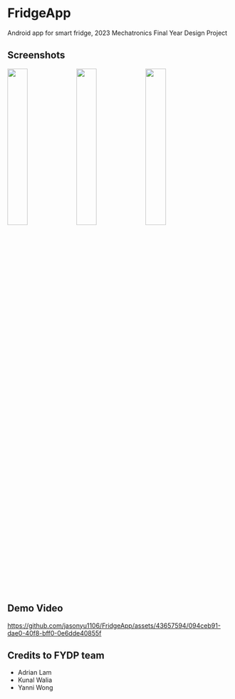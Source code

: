 # FridgeApp
Android app for smart fridge, 2023 Mechatronics Final Year Design Project

## Screenshots

<img src="https://github.com/jasonyu1106/FridgeApp/assets/43657594/c4f75d5a-c84a-45c1-b73d-4d7b30edf9c0" width="30%"></img>
<img src="https://github.com/jasonyu1106/FridgeApp/assets/43657594/eeee5825-954a-4ec2-9492-cc792452a4ac" width="30%"></img>
<img src="https://github.com/jasonyu1106/FridgeApp/assets/43657594/5303d5ca-e721-47a4-9b77-c1f1e1445cc9" width="30%"></img>

## Demo Video

https://github.com/jasonyu1106/FridgeApp/assets/43657594/094ceb91-dae0-40f8-bff0-0e6dde40855f

## Credits to FYDP team
- Adrian Lam
- Kunal Walia
- Yanni Wong
